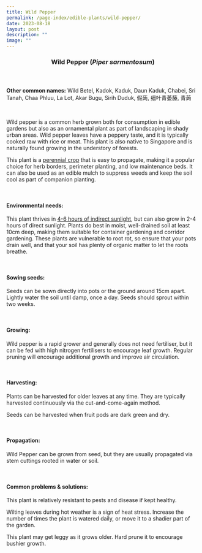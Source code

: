 ```yaml
---
title: Wild Pepper
permalink: /page-index/edible-plants/wild-pepper/
date: 2023-08-18
layout: post
description: ""
image: ""
---
```

<header>
	<h3>Wild Pepper (<em>Piper sarmentosum</em>)</h3>
</header>
	
<section>
	<p><strong>Other common names:</strong> Wild Betel, Kadok, Kaduk, Daun Kaduk, Chabei, Sri Tanah, Chaa Phluu, La Lot, Akar Bugu, Sirih Duduk, 假蒟, 细叶青萎藤, 青蒟</p>
	<br>
</section>

<section>
	<p>Wild pepper is a common herb grown both for consumption in edible gardens but also as an ornamental plant as part of landscaping in shady urban areas. Wild pepper leaves have a peppery taste, and it is typically cooked raw with rice or meat. This plant is also native to Singapore and is naturally found growing in the understory of forests.</p>
	<p>This plant is a <a href="/learn-more-about-gardening/glossary/#p/">perennial crop</a> that is easy to propagate, making it a popular choice for herb borders, perimeter planting, and low maintenance beds. It can also be used as an edible mulch to suppress weeds and keep the soil cool as part of companion planting.</p>
	<br>
</section>

<section>
	<h4>Environmental needs:</h4>
	<p>This plant thrives in <a href="https://staging.dmhtu0pi4p9u7.amplifyapp.com/page-index/horticulture-techniques/gauging-light/">4-6 hours of indirect sunlight</a>, but can also grow in 2-4 hours of direct sunlight. Plants do best in moist, well-drained soil at least 10cm deep, making them suitable for container gardening and corridor gardening. These plants are vulnerable to root rot, so ensure that your pots drain well, and that your soil has plenty of organic matter to let the roots breathe.</p>
	<br>
</section>

<section>
  <h4>Sowing seeds:</h4>
<p>Seeds can be sown directly into pots or the ground around 15cm apart. Lightly water the soil until damp, once a day. Seeds should sprout within two weeks.</p>
	<br>
</section>
	
<section>
	<h4>Growing:</h4>
<p>Wild pepper is a rapid grower and generally does not need fertiliser, but it can be fed with high nitrogen fertilisers to encourage leaf growth. Regular pruning will encourage additional growth and improve air circulation.</p>
	<br>
</section>

<section>
	<h4>Harvesting:</h4>
<p>Plants can be harvested for older leaves at any time. They are typically harvested continuously via the cut-and-come-again method.</p>
	<p>Seeds can be harvested when fruit pods are dark green and dry.</p>
	<br>
</section>

<section>
	<h4>Propagation:</h4>
	<p>Wild Pepper can be grown from seed, but they are usually propagated via stem cuttings rooted in water or soil.</p>
	<br>
</section>

<section>
	<h4>Common problems &amp; solutions:</h4>
	<p>This plant is relatively resistant to pests and disease if kept healthy.</p>
	<p>Wilting leaves during hot weather is a sign of heat stress. Increase the number of times the plant is watered daily, or move it to a shadier part of the garden.</p>
	<p>This plant may get leggy as it grows older. Hard prune it to encourage bushier growth.</p>
	<br>
</section>